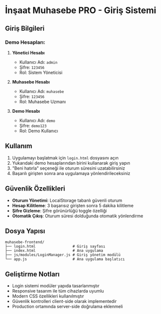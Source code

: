 # İnşaat Muhasebe PRO - Giriş Sistemi

## Giriş Bilgileri

### Demo Hesapları:
1. **Yönetici Hesabı**
   - Kullanıcı Adı: `admin`
   - Şifre: `123456`
   - Rol: Sistem Yöneticisi

2. **Muhasebe Hesabı**
   - Kullanıcı Adı: `muhasebe`
   - Şifre: `123456`
   - Rol: Muhasebe Uzmanı

3. **Demo Hesabı**
   - Kullanıcı Adı: `demo`
   - Şifre: `demo123`
   - Rol: Demo Kullanıcı

## Kullanım

1. Uygulamayı başlatmak için `login.html` dosyasını açın
2. Yukarıdaki demo hesaplarından birini kullanarak giriş yapın
3. "Beni hatırla" seçeneği ile oturum süresini uzatabilirsiniz
4. Başarılı girişten sonra ana uygulamaya yönlendirileceksiniz

## Güvenlik Özellikleri

- **Oturum Yönetimi**: LocalStorage tabanlı güvenli oturum
- **Hesap Kilitleme**: 3 başarısız girişten sonra 5 dakika kilitleme
- **Şifre Gizleme**: Şifre görünürlüğü toggle özelliği
- **Otomatik Çıkış**: Oturum süresi dolduğunda otomatik yönlendirme

## Dosya Yapısı

```
muhasebe-frontend/
├── login.html                 # Giriş sayfası
├── index.html                 # Ana uygulama
├── js/modules/LoginManager.js # Giriş yönetim modülü
└── app.js                     # Ana uygulama başlatıcı
```

## Geliştirme Notları

- Login sistemi modüler yapıda tasarlanmıştır
- Responsive tasarım ile tüm cihazlarda uyumlu
- Modern CSS özellikleri kullanılmıştır
- Güvenlik kontrolleri client-side olarak implementedir
- Production ortamında server-side doğrulama eklenmeli
